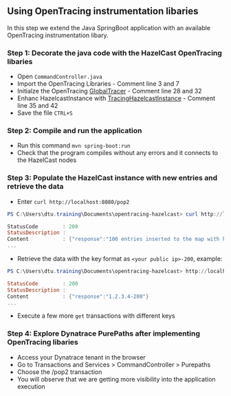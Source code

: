 ## Using OpenTracing instrumentation libaries
In this step we extend the Java SpringBoot application with an available OpenTracing instrumentation libary.

### Step 1: Decorate the java code with the HazelCast OpenTracing libaries
- Open `CommandController.java`
- Import the OpenTracing Libraries - Comment line 3 and 7
- Initialze the OpenTracing [GlobalTracer](https://github.com/opentracing/opentracing-java/blob/master/opentracing-util/src/main/java/io/opentracing/util/GlobalTracer.java) - Comment line 28 and 32
- Enhanc HazelcastInstance with [TracingHazelcastInstance](https://github.com/opentracing-contrib/java-hazelcast) - Comment line 35 and 42
- Save the file `CTRL+S`

### Step 2: Compile and run the application
- Run this command `mvn spring-boot:run`
- Check that the program compiles without any errors and it connects to the HazelCast nodes

### Step 3: Populate the HazelCast instance with new entries and retrieve the data
- Enter `curl http://localhost:8080/pop2`

```powershell
PS C:\Users\dtu.training\Documents\opentracing-hazelcast> curl http://localhost:8080/pop2

StatusCode        : 200
StatusDescription :
Content           : {"response":"100 entries inserted to the map with key: <your public ip>-* , starting from 200 "}
...
```
- Retrieve the data with the key format as `<your public ip>-200`, example:

```powershell
PS C:\Users\dtu.training\Documents\opentracing-hazelcast> http://localhost:8080/get?key=1.2.3.4-200

StatusCode        : 200
StatusDescription :
Content           : {"response":"1.2.3.4-200"}
...
```
- Execute a few more `get` transactions with different keys

### Step 4: Explore Dynatrace PurePaths after implementing OpenTracing libaries 
- Access your Dynatrace tenant in the browser
- Go to Transactions and Services > CommandController > Purepaths
- Choose the /pop2 transaction
- You will observe that we are getting more visibility into the application execution